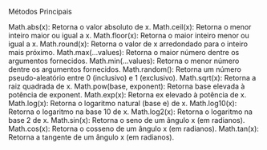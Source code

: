 Métodos Principais


Math.abs(x): Retorna o valor absoluto de x.
Math.ceil(x): Retorna o menor inteiro maior ou igual a x.
Math.floor(x): Retorna o maior inteiro menor ou igual a x.
Math.round(x): Retorna o valor de x arredondado para o inteiro mais próximo.
Math.max(...values): Retorna o maior número dentre os argumentos fornecidos.
Math.min(...values): Retorna o menor número dentre os argumentos fornecidos.
Math.random(): Retorna um número pseudo-aleatório entre 0 (inclusivo) e 1 (exclusivo).
Math.sqrt(x): Retorna a raiz quadrada de x.
Math.pow(base, exponent): Retorna base elevada à potência de exponent.
Math.exp(x): Retorna ex elevado à potência de x.
Math.log(x): Retorna o logaritmo natural (base e) de x.
Math.log10(x): Retorna o logaritmo na base 10 de x.
Math.log2(x): Retorna o logaritmo na base 2 de x.
Math.sin(x): Retorna o seno de um ângulo x (em radianos).
Math.cos(x): Retorna o cosseno de um ângulo x (em radianos).
Math.tan(x): Retorna a tangente de um ângulo x (em radianos).